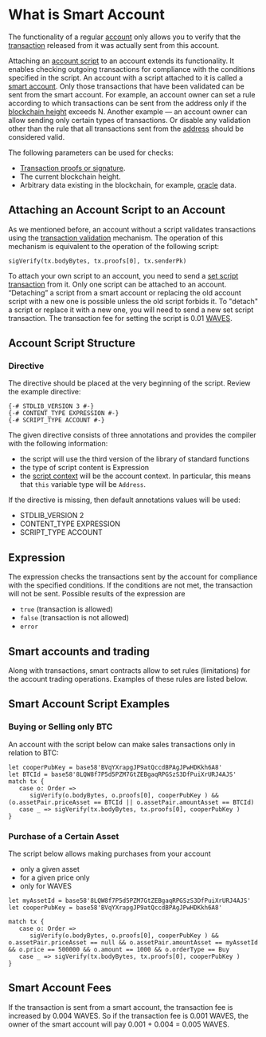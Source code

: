 # What is Smart Account

The functionality of a regular [account](/en/blockchain/account/) only allows you to verify that the [transaction](/en/blockchain/transaction/) released from it was actually sent from this account.

Аttaching an [account script](/en/ride/script/script-types/account-script) to an account extends its functionality. It enables checking outgoing transactions for compliance with the conditions specified in the script. An account with a script attached to it is called a [smart account](/en/blockchain/account/smart-account). Only those transactions that have been validated can be sent from the smart account. For example, an account owner can set a rule according to which transactions can be sent from the address only if the [blockchain height](/en/blockchain/glossary#blockchain-height) exceeds N. Another example — an account owner can allow sending only certain types of transactions. Or disable any validation other than the rule that all transactions sent from the [address](/en/blockchain/account/address) should be considered valid.

The following parameters can be used for checks:

- [Transaction proofs or signature](/en/blockchain/transaction/transaction-proof).
- The current blockchain height.
- Arbitrary data existing in the blockchain, for example, [oracle](/en/blockchain/oracle) data.

## Attaching an Account Script to an Account

As we mentioned before, an account without a script validates transactions using the [transaction validation](/en/blockchain/transaction/transaction-validation) mechanism. The operation of this mechanism is equivalent to the operation of the following script:

```ride
sigVerify(tx.bodyBytes, tx.proofs[0], tx.senderPk)
```

To attach your own script to an account, you need to send a [set script transaction](/en/blockchain/transaction-type/set-script-transaction) from it. Only one script can be attached to an account. “Detaching” a script from a smart account or replacing the old account script with a new one is possible unless the old script forbids it. To "detach" a script or replace it with a new one, you will need to send a new set script transaction. The transaction fee for setting the script is 0.01 [WAVES](/en/blockchain/token/waves).

## Account Script Structure

### Directive

The directive should be placed at the very beginning of the script. Review the example directive:

```ride
{-# STDLIB_VERSION 3 #-}
{-# CONTENT_TYPE EXPRESSION #-}
{-# SCRIPT_TYPE ACCOUNT #-}
```

The given directive consists of three annotations and provides the compiler with the following information:

- the script will use the third version of the library of standard functions
- the type of script content is Expression
- the [script context](/en/ride/script/script-context) will be the account context. In particular, this means that `this` variable type will be `Address`.

If the directive is missing, then default annotations values will be used:

- STDLIB_VERSION 2
- CONTENT_TYPE EXPRESSION
- SCRIPT_TYPE ACCOUNT

## Expression

The expression checks the transactions sent by the account for compliance with the specified conditions. If the conditions are not met, the transaction will not be sent. Possible results of the expression are

- `true` (transaction is allowed)
- `false` (transaction is not allowed)
- `error`

## Smart accounts and trading

Along with transactions, smart contracts allow to set rules (limitations) for the account trading operations. Examples of these rules are listed below.

## Smart Account Script Examples

### Buying or Selling only BTC

An account with the script below can make sales transactions only in relation to BTC:

```ride
let cooperPubKey = base58'BVqYXrapgJP9atQccdBPAgJPwHDKkh6A8'
let BTCId = base58'8LQW8f7P5d5PZM7GtZEBgaqRPGSzS3DfPuiXrURJ4AJS'
match tx {
   case o: Order =>
      sigVerify(o.bodyBytes, o.proofs[0], cooperPubKey ) && (o.assetPair.priceAsset == BTCId || o.assetPair.amountAsset == BTCId)
   case _ => sigVerify(tx.bodyBytes, tx.proofs[0], cooperPubKey )
}
```

### Purchase of a Certain Asset

The script below allows making purchases from your account

- only a given asset
- for a given price only
- only for WAVES

```ride
let myAssetId = base58'8LQW8f7P5d5PZM7GtZEBgaqRPGSzS3DfPuiXrURJ4AJS'
let cooperPubKey = base58'BVqYXrapgJP9atQccdBPAgJPwHDKkh6A8'
  
match tx {
   case o: Order =>
      sigVerify(o.bodyBytes, o.proofs[0], cooperPubKey ) && o.assetPair.priceAsset == null && o.assetPair.amountAsset == myAssetId && o.price == 500000 && o.amount == 1000 && o.orderType == Buy
   case _ => sigVerify(tx.bodyBytes, tx.proofs[0], cooperPubKey )
}
```

## Smart Account Fees

If the transaction is sent from a smart account, the transaction fee is increased by 0.004 WAVES. So if the transaction fee is 0.001 WAVES, the owner of the smart account will pay 0.001 + 0.004 = 0.005 WAVES.
